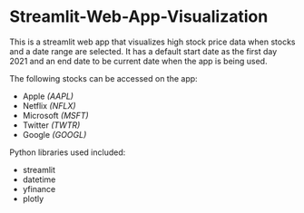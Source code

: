 # Streamlit-Web-App-Visualization

This is a streamlit web app that visualizes high stock price data when stocks and a date range are selected. It has a default start date as the first day 2021 and an end date to be current date when the app is being used. 

The following stocks can be accessed on the app:
* Apple *(AAPL)*
* Netflix *(NFLX)*
* Microsoft *(MSFT)*
* Twitter *(TWTR)*
* Google *(GOOGL)*

Python libraries used included:
* streamlit
* datetime
* yfinance
* plotly
